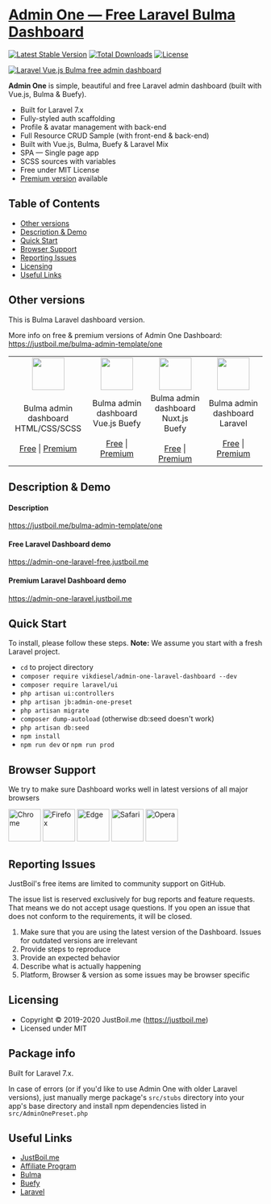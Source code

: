# [Admin One — Free Laravel Bulma Dashboard](https://justboil.me/bulma-admin-template/one)

[![Latest Stable Version](https://poser.pugx.org/vikdiesel/admin-one-laravel-dashboard/version)](https://packagist.org/packages/vikdiesel/admin-one-laravel-dashboard) [![Total Downloads](https://poser.pugx.org/vikdiesel/admin-one-laravel-dashboard/downloads)](https://packagist.org/packages/vikdiesel/admin-one-laravel-dashboard) [![License](https://poser.pugx.org/vikdiesel/admin-one-laravel-dashboard/license)](https://packagist.org/packages/vikdiesel/admin-one-laravel-dashboard)

[![Laravel Vue.js Bulma free admin dashboard](https://justboil.me/images/one/repository-preview-laravel-hi-res.png)](https://admin-one-laravel-free.justboil.me)

**Admin One** is simple, beautiful and free Laravel admin dashboard (built with Vue.js, Bulma & Buefy).

* Built for Laravel 7.x
* Fully-styled auth scaffolding
* Profile & avatar management with back-end
* Full Resource CRUD Sample (with front-end & back-end)
* Built with Vue.js, Bulma, Buefy & Laravel Mix
* SPA — Single page app
* SCSS sources with variables
* Free under MIT License
* [Premium version](https://justboil.me/bulma-admin-template/one) available

## Table of Contents

* [Other versions](#other-versions)
* [Description & Demo](#description--demo)
* [Quick Start](#quick-start)
* [Browser Support](#browser-support)
* [Reporting Issues](#reporting-issues)
* [Licensing](#licensing)
* [Useful Links](#useful-links)

## Other versions

This is Bulma Laravel dashboard version.

More info on free & premium versions of Admin One Dashboard: https://justboil.me/bulma-admin-template/one

<table>
    <tr>
        <td align="center"><a href="https://github.com/vikdiesel/admin-one-bulma-dashboard" title="Free Bulma admin dashboard HTML CSS SCSS"><img src="https://justboil.me/svg/language-html5.svg" width="64" height="64"></a></td>
        <td align="center"><a href="https://github.com/vikdiesel/admin-one-vue-bulma-dashboard" title="Free Bulma Vue.js Buefy admin dashboard"><img src="https://justboil.me/svg/vuejs.svg" width="64" height="64"></a></td>
        <td align="center"><a href="https://github.com/justboil/admin-one-nuxt" title="Free Bulma Nuxt.js Buefy admin dashboard"><img src="https://justboil.me/svg/nuxt.svg" width="64" height="64"></a></td>
        <td align="center"><a href="https://github.com/vikdiesel/admin-one-laravel-dashboard" title="Free Bulma Laravel admin dashboard"><img src="https://justboil.me/svg/laravel.svg" width="64" height="64"></a></td>
    </tr>
    <tr>
        <td align="center">Bulma admin dashboard<br/>HTML/CSS/SCSS<br/><br/><a href="https://github.com/vikdiesel/admin-one-bulma-dashboard" title="Free Bulma admin dashboard HTML CSS SCSS">Free</a> | <a href="https://justboil.me/bulma-admin-template/one-html" title="Premium Bulma admin dashboard HTML CSS SCSS">Premium</a></td>
        <td align="center">Bulma admin dashboard<br/>Vue.js Buefy<br/><br/><a href="https://github.com/vikdiesel/admin-one-vue-bulma-dashboard" title="Free Bulma Vue.js Buefy admin dashboard">Free</a> | <a href="https://justboil.me/bulma-admin-template/one" title="Premium Bulma Vue.js Buefy admin dashboard">Premium</a></td>
        <td align="center">Bulma admin dashboard<br/>Nuxt.js Buefy<br/><br/><a href="https://github.com/justboil/admin-one-nuxt" title="Free Bulma Nuxt.js Buefy admin dashboard">Free</a> | <a href="https://justboil.me/bulma-admin-template/one-nuxt" title="Premium Bulma Nuxt.js Buefy admin dashboard">Premium</a></td>
        <td align="center">Bulma admin dashboard<br/>Laravel<br/><br/><a href="https://github.com/vikdiesel/admin-one-laravel-dashboard" title="Free Bulma Laravel admin dashboard">Free</a> | <a href="https://justboil.me/bulma-admin-template/one-laravel" title="Free Bulma Laravel admin dashboard">Premium</a></td>
    </tr>
</table>

## Description & Demo

#### Description

https://justboil.me/bulma-admin-template/one

#### Free Laravel Dashboard demo

https://admin-one-laravel-free.justboil.me

#### Premium Laravel Dashboard demo

https://admin-one-laravel.justboil.me

## Quick Start

To install, please follow these steps. **Note:** We assume you start with a fresh Laravel project.

- `cd` to project directory
- `composer require vikdiesel/admin-one-laravel-dashboard --dev`
- `composer require laravel/ui`
- `php artisan ui:controllers`
- `php artisan jb:admin-one-preset`
- `php artisan migrate`
- `composer dump-autoload` (otherwise db:seed doesn't work)
- `php artisan db:seed`
- `npm install`
- `npm run dev` or `npm run prod`

## Browser Support

We try to make sure Dashboard works well in latest versions of all major browsers

<img src="https://justboil.me/images/browsers-svg/chrome.svg" width="64" height="64" alt="Chrome"> <img src="https://justboil.me/images/browsers-svg/firefox.svg" width="64" height="64" alt="Firefox"> <img src="https://justboil.me/images/browsers-svg/edge.svg" width="64" height="64" alt="Edge"> <img src="https://justboil.me/images/browsers-svg/safari.svg" width="64" height="64" alt="Safari"> <img src="https://justboil.me/images/browsers-svg/opera.svg" width="64" height="64" alt="Opera">

## Reporting Issues

JustBoil's free items are limited to community support on GitHub.

The issue list is reserved exclusively for bug reports and feature requests. That means we do not accept usage questions. If you open an issue that does not conform to the requirements, it will be closed.

1. Make sure that you are using the latest version of the Dashboard. Issues for outdated versions are irrelevant
2. Provide steps to reproduce
3. Provide an expected behavior
4. Describe what is actually happening 
5. Platform, Browser & version as some issues may be browser specific

## Licensing

- Copyright &copy; 2019-2020 JustBoil.me (https://justboil.me)
- Licensed under MIT

## Package info

Built for Laravel 7.x.

In case of errors (or if you'd like to use Admin One with older Laravel versions), just manually merge package's `src/stubs` directory into your app's base directory and install npm dependencies listed in `src/AdminOnePreset.php`

## Useful Links

- [JustBoil.me](https://justboil.me)
- [Affiliate Program](https://justboil.me/info/affiliates)
- [Bulma](https://bulma.io)
- [Buefy](https://buefy.org)
- [Laravel](https://laravel.com)
